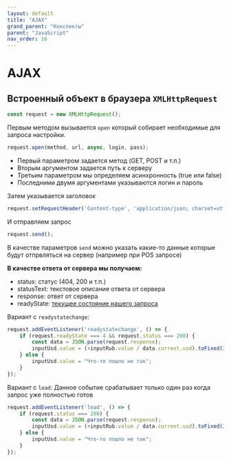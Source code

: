 ```yaml
---
layout: default
title: "AJAX"
grand_parent: "Конспекты"
parent: "JavaScript"
nav_order: 16
---
```


# AJAX

## Встроенный объект в браузера `XMLHttpRequest`

```javascript
const request = new XMLHttpRequest();
```

Первым методом вызывается `open` который собирает необходимые для запроса настройки.

```javascript
request.open(method, url, async, login, pass);
```

- Первый параметром задается метод (GET, POST и т.п.)
- Вторым аргументом задается путь к серверу
- Третьим параметром мы определяем асинхронность (true или false)
- Последними двумя аргументами указываются логин и пароль

Затем указывается заголовок

```javascript
request.setRequestHeader('Content-type', 'application/json; charset=utf-8');
```

И отправляем запрос

```javascript
request.send();
```

В качестве параметров `send` можно указать какие-то данные которые будут отпрвляться на сервер (например при POS запросе)

**В качестве ответа от сервера мы получаем:**
- status: статус (404, 200 и т.п.)
- statusText: текстовое описание ответа от сервера
- response: ответ от сервера
- readyState: [текущее состояние нашего запроса](https://developer.mozilla.org/ru/docs/Web/API/XMLHttpRequest/readyState)

Вариант с `readystatechange`:

```javascript
request.addEventListener('readystatechange', () => {
    if (request.readyState === 4 && request.status === 200) {
        const data = JSON.parse(request.response);
        inputUsd.value = (+inputRub.value / data.current.usd).toFixed(2); // Округляем до двух цифр после запятой
    } else {
        inputUsd.value = "Что-то пошло не так";
    }
});
```

Вариант с `load`:
Данное событие срабатывает только один раз когда запрос уже полностью готов

```javascript
request.addEventListener('load', () => {
    if (request.status === 200) {
        const data = JSON.parse(request.response);
        inputUsd.value = (+inputRub.value / data.current.usd).toFixed(2);
    } else {
        inputUsd.value = "Что-то пошло не так";
    }
});
```